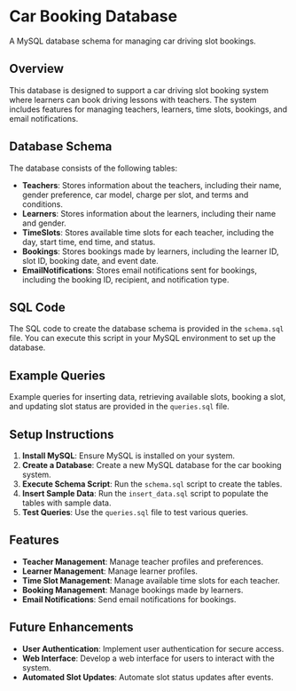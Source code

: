 # Car Booking Database
A MySQL database schema for managing car driving slot bookings.

## Overview
This database is designed to support a car driving slot booking system where learners can book driving lessons with teachers. The system includes features for managing teachers, learners, time slots, bookings, and email notifications.

## Database Schema
The database consists of the following tables:

- **Teachers**: Stores information about the teachers, including their name, gender preference, car model, charge per slot, and terms and conditions.
- **Learners**: Stores information about the learners, including their name and gender.
- **TimeSlots**: Stores available time slots for each teacher, including the day, start time, end time, and status.
- **Bookings**: Stores bookings made by learners, including the learner ID, slot ID, booking date, and event date.
- **EmailNotifications**: Stores email notifications sent for bookings, including the booking ID, recipient, and notification type.

## SQL Code
The SQL code to create the database schema is provided in the `schema.sql` file. You can execute this script in your MySQL environment to set up the database.

## Example Queries
Example queries for inserting data, retrieving available slots, booking a slot, and updating slot status are provided in the `queries.sql` file.

## Setup Instructions
1. **Install MySQL**: Ensure MySQL is installed on your system.
2. **Create a Database**: Create a new MySQL database for the car booking system.
3. **Execute Schema Script**: Run the `schema.sql` script to create the tables.
4. **Insert Sample Data**: Run the `insert_data.sql` script to populate the tables with sample data.
5. **Test Queries**: Use the `queries.sql` file to test various queries.

## Features
- **Teacher Management**: Manage teacher profiles and preferences.
- **Learner Management**: Manage learner profiles.
- **Time Slot Management**: Manage available time slots for each teacher.
- **Booking Management**: Manage bookings made by learners.
- **Email Notifications**: Send email notifications for bookings.

## Future Enhancements
- **User Authentication**: Implement user authentication for secure access.
- **Web Interface**: Develop a web interface for users to interact with the system.
- **Automated Slot Updates**: Automate slot status updates after events.
